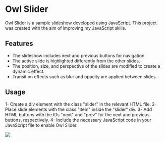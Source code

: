 # Owl Slider

Owl Slider is a sample slideshow developed using JavaScript. This project was created with the aim of improving my JavaScript skills.

## Features

- The slideshow includes next and previous buttons for navigation.
- The active slide is highlighted differently from the other slides.
- The position, size, and perspective of the slides are modified to create a dynamic effect.
- Transition effects such as blur and opacity are applied between slides.

## Usage

1- Create a div element with the class "slider" in the relevant HTML file.
2- Place slide elements with the class "item" inside the "slider" div.
3- Add HTML buttons with the IDs "next" and "prev" for the next and previous buttons, respectively.
4- Include the necessary JavaScript code in your JavaScript file to enable Owl Slider.

![](https://media.giphy.com/media/v1.Y2lkPTc5MGI3NjExN2FlOGNlZTcxNjkwYmUzNjI3N2U4OTE4Njk5M2I2ZTY4ZThhODQ4MyZlcD12MV9pbnRlcm5hbF9naWZzX2dpZklkJmN0PWc/gWHNvlIqHryNxR61aU/giphy.gif)